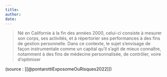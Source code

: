 ```yaml
---
title:
author:
date:
---
```


>Né en Californie à la fin des années 2000, celui-ci consiste à mesurer son corps, ses activités, et à répertorier ses performances à des fins de gestion personnelle. Dans ce contexte, le sujet s’envisage de façon instrumentale comme un capital qu’il s’agit de mieux connaître, notamment à des fins de médecine personnalisée, de contrôler, voire d’optimiser

(source : [[@pontarottiExposomeOuRisques2022]])